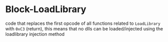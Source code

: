 # Block-LoadLibrary
code that replaces the first opcode of all functions related to ```LoadLibrary``` with ```0xC3``` (return), this means that no dlls can be loaded/injected using the loadlibrary injection method
